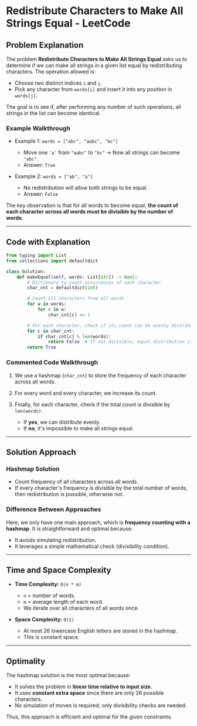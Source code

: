 # Redistribute Characters to Make All Strings Equal - LeetCode

## Problem Explanation

The problem **Redistribute Characters to Make All Strings Equal** asks us to determine if we can make all strings in a given list equal by redistributing characters. The operation allowed is:

* Choose two distinct indices `i` and `j`.
* Pick any character from `words[i]` and insert it into any position in `words[j]`.

The goal is to see if, after performing any number of such operations, all strings in the list can become identical.

### Example Walkthrough

* Example 1: `words = ["abc", "aabc", "bc"]`

  * Move one `'a'` from `"aabc"` to `"bc"` → Now all strings can become `"abc"`.
  * Answer: `True`

* Example 2: `words = ["ab", "a"]`

  * No redistribution will allow both strings to be equal.
  * Answer: `False`

The key observation is that for all words to become equal, **the count of each character across all words must be divisible by the number of words**.

---

## Code with Explanation

```python
from typing import List
from collections import defaultdict

class Solution:
    def makeEqual(self, words: List[str]) -> bool:
        # Dictionary to count occurrences of each character
        char_cnt = defaultdict(int)

        # Count all characters from all words
        for w in words:
            for c in w:
                char_cnt[c] += 1

        # For each character, check if its count can be evenly distributed
        for c in char_cnt:
            if char_cnt[c] % len(words):
                return False  # If not divisible, equal distribution is impossible
        return True
```

### Commented Code Walkthrough

1. We use a hashmap (`char_cnt`) to store the frequency of each character across all words.
2. For every word and every character, we increase its count.
3. Finally, for each character, check if the total count is divisible by `len(words)`.

   * If **yes**, we can distribute evenly.
   * If **no**, it's impossible to make all strings equal.

---

## Solution Approach

### Hashmap Solution

* Count frequency of all characters across all words.
* If every character's frequency is divisible by the total number of words, then redistribution is possible, otherwise not.

### Difference Between Approaches

Here, we only have one main approach, which is **frequency counting with a hashmap**. It is straightforward and optimal because:

* It avoids simulating redistribution.
* It leverages a simple mathematical check (divisibility condition).

---

## Time and Space Complexity

* **Time Complexity:** `O(n * m)`

  * `n` = number of words.
  * `m` = average length of each word.
  * We iterate over all characters of all words once.

* **Space Complexity:** `O(1)`

  * At most 26 lowercase English letters are stored in the hashmap.
  * This is constant space.

---

## Optimality

The hashmap solution is the most optimal because:

* It solves the problem in **linear time relative to input size**.
* It uses **constant extra space** since there are only 26 possible characters.
* No simulation of moves is required; only divisibility checks are needed.

Thus, this approach is efficient and optimal for the given constraints.
